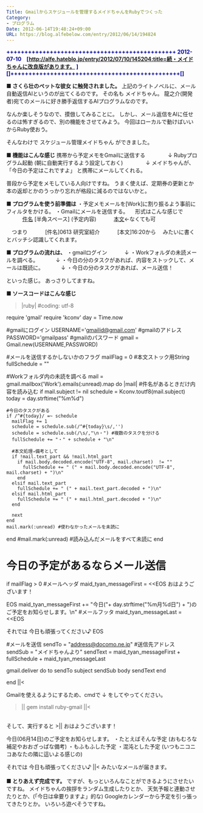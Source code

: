 ```yaml
---
Title: Gmailからスケジュールを管理するメイドちゃんをRubyでつくった
Category:
- プログラム
Date: 2012-06-14T19:48:24+09:00
URL: https://blog.alfebelow.com/entry/2012/06/14/194824
---
```


<span style="color: #000099"><b>+++++++++++++++++++++++++++++++++++++++++++++++
2012-07-10　[http://alfe.hateblo.jp/entry/2012/07/10/145204:title=続・メイドちゃんに改良版があります。 ]
[]+++++++++++++++++++++++++++++++++++++++++++++++[]</b></span>

<b>■ さくら壮のペットな彼女 に触発されました。</b>
上記のライトノベルに、メール自動返信AIというのが出てくるのです。
その名も メイドちゃん。
龍之介(開発者)宛てのメールに好き勝手返信するAIプログラムなのです。

なんか楽しそうなので、摸倣してみることに。
しかし、メール返信をAIに任せるのは怖すぎるので、別の機能をさせてみよう。
今回はローカルで動けばいいからRuby使おう。

そんなわけで スケジュール管理メイドちゃん ができました。


<b>■ 機能はこんな感じ</b>
携帯から予定メモをGmailに送信する
　　　　↓
Rubyプログラム起動 (朝に自動実行するよう設定しておく)
　　　　↓
メイドちゃんが、「今日の予定はこれですよ」 と携帯にメールしてくれる。

普段から予定をメモしている人向けですね。
うまく使えば、定期券の更新とか本の返却とかのうっかり忘れが格段に減るのではないかと。


<b>■ プログラムを使う前準備は</b>
・予定メモメールを[Work]に割り振るよう事前にフィルタをかける。
・Gmailにメールを送信する。
　形式はこんな感じで
　　　[件名](予定日) [半角スペース] (予定内容)
　　　[本文](予定についての詳細)←なくても可

　つまり
　　　[件名]0613 研究室紹介
　　　[本文]16:20から
　みたいに書くとバッチシ認識してくれます。


<b>■ プログラムの流れは、</b>
・gmailログイン
　　　↓
・Workフォルダの未読メールを調べる。
　　　↓
・今日の分のタスクがあれば、内容をストックして、メールは既読に。
　　　↓
・今日の分のタスクがあれば、メール送信！

といった感じ。
あっさりしてますね。


<b>■ ソースコードはこんな感じ</b>
>|ruby|
#coding: utf-8

require 'gmail'
require 'kconv'
day = Time.now

#gmailにログイン
USERNAME='gmailid@gmail.com' #gmailのアドレス
PASSWORD='gmailpass' #gmailのパスワード
gmail = Gmail.new(USERNAME,PASSWORD)

#メールを送信するかしないかのフラグ
mailFlag = 0
#本文ストック用String
fullSchedule = ""

#Workフォルダ内の未読を調べる
mail =  gmail.mailbox('Work').emails(:unread).map do |mail|
  #件名があるときだけ内容を読み込む
  if mail.subject != nil 
    schedule = Kconv.toutf8(mail.subject)
    today = day.strftime("%m%d")
    
    #今日のタスクがある
    if /^#{today}/ =~ schedule
      mailFlag += 1
      schedule = schedule.sub(/^#{today}\s/,'')
      schedule = schedule.sub(/\s/,"\n・") #複数のタスクを分ける
      fullSchedule += "・" + schedule + "\n"
      
      #本文処理⇒備考として
      if !mail.text_part && !mail.html_part
        if mail.body.decoded.encode("UTF-8", mail.charset)  != ""
          fullSchedule += " (" + mail.body.decoded.encode("UTF-8", mail.charset) + ")\n"
        end
      elsif mail.text_part
        fullSchedule += " (" + mail.text_part.decoded + ")\n"
      elsif mail.html_part
        fullSchedule += " (" + mail.html_part.decoded + ")\n"
      end
      
      next
    end
    mail.mark(:unread) #使わなかったメールを未読に
  end
  #mail.mark(:unread) #読み込んだメールをすべて未読に
end

# 今日の予定があるならメール送信
if mailFlag > 0
#メールヘッダ
maid_tyan_messageFirst = <<EOS
おはようございます！

EOS
maid_tyan_messageFirst += "今日("+ day.strftime("%m月%d日") + ")のご予定をお知らせします。\n"
#メールフッタ
maid_tyan_messageLast = <<EOS

それでは 今日も頑張ってください♪
EOS

#メールを送信
sendTo = "address@docomo.ne.jp" #送信先アドレス
sendSub = "メイドちゃんより"
sendText = maid_tyan_messageFirst + fullSchedule + maid_tyan_messageLast
  
  gmail.deliver do
    to sendTo
    subject sendSub
    body sendText
  end

end
||<

Gmailを使えるようにするため、cmdで ↓ をしてやってください。
>||
> gem install ruby-gmail
||<
<br>
そして、実行すると
>||
おはようございます！

今日(06月14日)のご予定をお知らせします。
・たとえばそんな予定
 (おもむろな補足やおおざっぱな備考)
・もふもふした予定
・混沌とした予定
 (いつもニコニコあなたの隣に這いよる感じの)

それでは 今日も頑張ってください♪
||<
みたいなメールが届きます。
<br><br>
<b>■ とりあえず完成です。</b>
ですが、もっといろんなことができるようにさせたいですね。
メイドちゃんの挨拶をランダム生成したりとか、
天気予報と連動させたりとか、(「今日は傘要りますよ」的な)
Googleカレンダーから予定を引っ張ってきたりとか。
いろいろ遊べそうですね。

<br><br>
